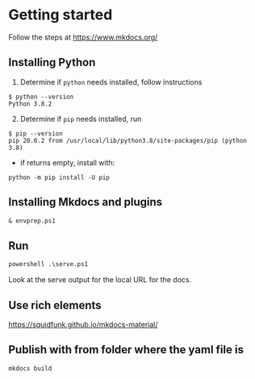 # Getting started

Follow the steps at https://www.mkdocs.org/

## Installing Python
1. Determine if `python` needs installed, follow instructions

```
$ python --version
Python 3.8.2
```
2. Determine if `pip` needs installed, run
```
$ pip --version
pip 20.0.2 from /usr/local/lib/python3.8/site-packages/pip (python 3.8)
```
- if returns empty, install with:
```
python -m pip install -U pip
```

## Installing Mkdocs and plugins

```ps
& envprep.ps1
```

## Run 
```ps
powershell .\serve.ps1
```

Look at the serve output for the local URL for the docs.


## Use rich elements
https://squidfunk.github.io/mkdocs-material/

## Publish with from folder where the yaml file is
```
mkdocs build
```
